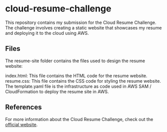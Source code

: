 # cloud-resume-challenge
This repository contains my submission for the Cloud Resume Challenge. The challenge involves creating a static website that showcases my resume and deploying it to the cloud using AWS.
## Files
The resume-site folder contains the files used to design the resume website:

index.html: This file contains the HTML code for the resume website.
resume.css: This file contains the CSS code for styling the resume website.
The template.yaml file is the infrastructure as code used in AWS SAM / CloudFormation to deploy the resume site in AWS.
## References
For more information about the Cloud Resume Challenge, check out the [official website](https://cloudresumechallenge.dev/).
